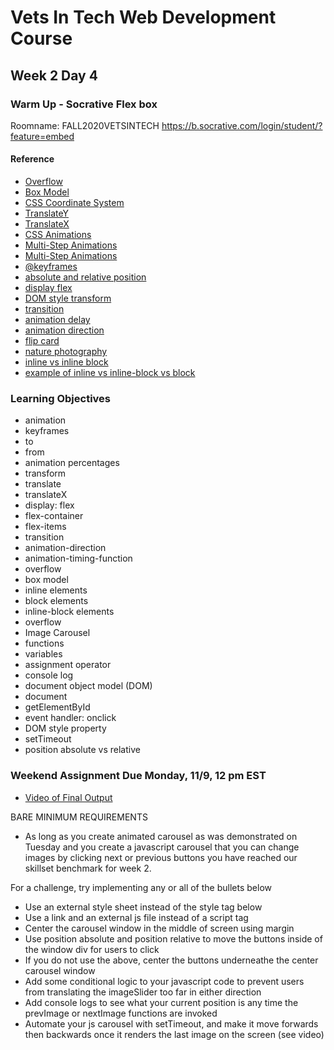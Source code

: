# Vets In Tech Web Development Course

## Week 2 Day 4

### Warm Up - Socrative Flex box

Roomname: FALL2020VETSINTECH
https://b.socrative.com/login/student/?feature=embed


#### Reference
- [Overflow](https://developer.mozilla.org/en-US/docs/Learn/CSS/Building_blocks/Overflowing_content)
- [Box Model](https://developer.mozilla.org/en-US/docs/Learn/CSS/Building_blocks/The_box_model)
- [CSS Coordinate System](https://developer.mozilla.org/en-US/docs/Web/CSS/transform-function/translate)
- [TranslateY](https://developer.mozilla.org/en-US/docs/Web/CSS/transform-function/translateY)
- [TranslateX](https://developer.mozilla.org/en-US/docs/Web/CSS/transform-function/translateC)
- [CSS Animations](https://www.w3schools.com/css/css3_animations.asp)
- [Multi-Step Animations](https://css-tricks.com/using-multi-step-animations-transitions/)
- [Multi-Step Animations](https://developer.mozilla.org/en-US/docs/Learn/CSS/Building_blocks/Overflowing_content)
- [@keyframes](https://developer.mozilla.org/en-US/docs/Web/CSS/@keyframes)
- [absolute and relative position](https://developer.mozilla.org/en-US/docs/Web/CSS/position)
- [display flex](https://developer.mozilla.org/en-US/docs/Learn/CSS/CSS_layout/Flexbox)
- [DOM style transform](https://www.w3schools.com/jsref/prop_style_transform.asp)
- [transition](https://thoughtbot.com/blog/transitions-and-transforms)
- [animation delay](https://www.w3schools.com/css/tryit.asp?filename=trycss3_animation_delay)
- [animation direction](https://www.w3schools.com/cssref/css3_pr_animation-direction.asp)
- [flip card](https://jsfiddle.net/kds0dy8f/)
- [nature photography](https://www.google.com/search?q=nature+photography&tbm=isch&ved=2ahUKEwj-hNDr7-vsAhUnVd8KHdQ-CdAQ2-cCegQIABAA&oq=nat+photography&gs_lcp=CgNpbWcQARgAMgYIABAHEB4yBggAEAcQHjIGCAAQBxAeMgYIABAHEB4yBggAEAcQHjIGCAAQBxAeMgYIABAHEB4yBggAEAcQHjIGCAAQBxAeMgYIABAHEB46BAgAEEM6AggAUPscWOglYKkwaAJwAHgAgAFCiAG_AZIBATOYAQCgAQGqAQtnd3Mtd2l6LWltZ8ABAQ&sclient=img&ei=9C6kX_66Baeq_QbU_aSADQ&bih=1306&biw=1720&rlz=1C5CHFA_en#imgrc=ObKRs20J-rw-tM&imgdii=7FdLu6_MHQAUIM)
- [inline vs inline block](https://www.w3schools.com/css/css_inline-block.asp)
- [example of inline vs inline-block vs block](https://www.w3schools.com/css/tryit.asp?filename=trycss_inline-block_span1)

### Learning Objectives
- animation 
- keyframes
- to
- from
- animation percentages
- transform
- translate
- translateX
- display: flex
- flex-container
- flex-items
- transition
- animation-direction
- animation-timing-function
- overflow
- box model
- inline elements
- block elements
- inline-block elements
- overflow
- Image Carousel
- functions
- variables
- assignment operator
- console log
- document object model (DOM)
- document
- getElementById
- event handler: onclick
- DOM style property
- setTimeout
- position absolute vs relative

### Weekend Assignment Due Monday, 11/9, 12 pm EST
- [Video of Final Output](https://drive.google.com/file/d/1DfypL_T4TYertUuHvVarTpYtVvqJF9Ed/view?usp=sharing)

BARE MINIMUM REQUIREMENTS 
- As long as you create animated carousel as was demonstrated on Tuesday and you create a javascript carousel that you can change images by clicking next or previous buttons you have reached our skillset benchmark for week 2.


For a challenge, try implementing any or all of the bullets below
- Use an external style sheet instead of the style tag below
- Use a link and an external js file instead of a script tag
- Center the carousel window in the middle of screen using margin
- Use position absolute and position relative to move the buttons inside of the window div for users to click
- If you do not use the above,  center the buttons underneathe the center carousel window
- Add some conditional logic to your javascript code to prevent users from translating the imageSlider too far in either  direction
- Add console logs to see what your current position is any time the prevImage or nextImage functions are invoked
- Automate your js carousel with setTimeout, and make it move forwards then backwards once it renders the last image on the screen (see video)
